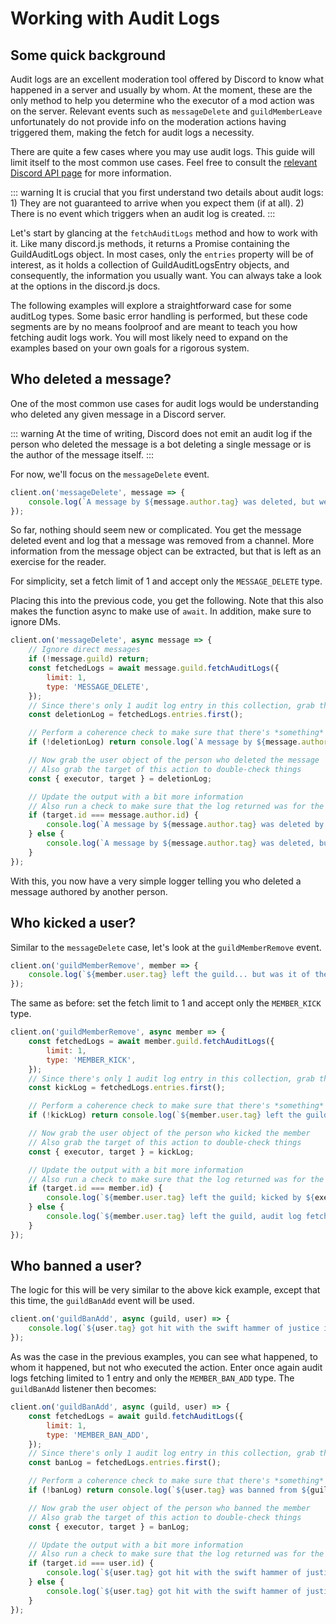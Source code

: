 # Working with Audit Logs

## Some quick background
Audit logs are an excellent moderation tool offered by Discord to know what happened in a server and usually by whom. At the moment, these are the only method to help you determine who the executor of a mod action was on the server. Relevant events such as `messageDelete` and `guildMemberLeave` unfortunately do not provide info on the moderation actions having triggered them, making the fetch for audit logs a necessity.

There are quite a few cases where you may use audit logs. This guide will limit itself to the most common use cases. Feel free to consult the [relevant Discord API page](https://discord.com/developers/docs/resources/audit-log) for more information.

::: warning
It is crucial that you first understand two details about audit logs: 1) They are not guaranteed to arrive when you expect them (if at all). 2) There is no event which triggers when an audit log is created.
:::

Let's start by glancing at the `fetchAuditLogs` method and how to work with it. Like many discord.js methods, it returns a Promise containing the GuildAuditLogs object. In most cases, only the `entries` property will be of interest, as it holds a collection of GuildAuditLogsEntry objects, and consequently, the information you usually want. You can always take a look at the options <docs-link path="class/Guild?scrollTo=fetchAuditLogs">in the discord.js docs</docs-link>.

The following examples will explore a straightforward case for some auditLog types. Some basic error handling is performed, but these code segments are by no means foolproof and are meant to teach you how fetching audit logs work. You will most likely need to expand on the examples based on your own goals for a rigorous system.

## Who deleted a message?
One of the most common use cases for audit logs would be understanding who deleted any given message in a Discord server.

::: warning
At the time of writing, Discord does not emit an audit log if the person who deleted the message is a bot deleting a single message or is the author of the message itself.
:::

For now, we'll focus on the `messageDelete` event.

```js
client.on('messageDelete', message => {
    console.log(`A message by ${message.author.tag} was deleted, but we don't know by who yet.`);
});
```

So far, nothing should seem new or complicated. You get the message deleted event and log that a message was removed from a channel. More information from the message object can be extracted, but that is left as an exercise for the reader.

For simplicity, set a fetch limit of 1 and accept only the `MESSAGE_DELETE` type.

Placing this into the previous code, you get the following. Note that this also makes the function async to make use of `await`. In addition, make sure to ignore DMs.

```js {2-9,11-12,14-16,18-25}
client.on('messageDelete', async message => {
    // Ignore direct messages
    if (!message.guild) return;
    const fetchedLogs = await message.guild.fetchAuditLogs({
        limit: 1,
        type: 'MESSAGE_DELETE',
    });
    // Since there's only 1 audit log entry in this collection, grab the first one
    const deletionLog = fetchedLogs.entries.first();

    // Perform a coherence check to make sure that there's *something*
    if (!deletionLog) return console.log(`A message by ${message.author.tag} was deleted, but no relevant audit logs were found.`);

    // Now grab the user object of the person who deleted the message
    // Also grab the target of this action to double-check things
    const { executor, target } = deletionLog;

    // Update the output with a bit more information
    // Also run a check to make sure that the log returned was for the same author's message
    if (target.id === message.author.id) {
        console.log(`A message by ${message.author.tag} was deleted by ${executor.tag}.`);
    } else {
        console.log(`A message by ${message.author.tag} was deleted, but we don't know by who.`);
    }
});
```

With this, you now have a very simple logger telling you who deleted a message authored by another person.

## Who kicked a user?

Similar to the `messageDelete` case, let's look at the `guildMemberRemove` event.

```js
client.on('guildMemberRemove', member => {
    console.log(`${member.user.tag} left the guild... but was it of their own free will?`);
});
```

The same as before: set the fetch limit to 1 and accept only the `MEMBER_KICK` type.

```js {2-7,9-10,12-14,16-22}
client.on('guildMemberRemove', async member => {
    const fetchedLogs = await member.guild.fetchAuditLogs({
        limit: 1,
        type: 'MEMBER_KICK',
    });
    // Since there's only 1 audit log entry in this collection, grab the first one
    const kickLog = fetchedLogs.entries.first();

    // Perform a coherence check to make sure that there's *something*
    if (!kickLog) return console.log(`${member.user.tag} left the guild, most likely of their own will.`);

    // Now grab the user object of the person who kicked the member
    // Also grab the target of this action to double-check things
    const { executor, target } = kickLog;

    // Update the output with a bit more information
    // Also run a check to make sure that the log returned was for the same kicked member
    if (target.id === member.id) {
        console.log(`${member.user.tag} left the guild; kicked by ${executor.tag}?`);
    } else {
        console.log(`${member.user.tag} left the guild, audit log fetch was inconclusive.`);
    }
});
```

## Who banned a user?

The logic for this will be very similar to the above kick example, except that this time, the `guildBanAdd` event will be used.

```js
client.on('guildBanAdd', async (guild, user) => {
    console.log(`${user.tag} got hit with the swift hammer of justice in the guild ${guild.name}.`);
});
```

As was the case in the previous examples, you can see what happened, to whom it happened, but not who executed the action. Enter once again audit logs fetching limited to 1 entry and only the `MEMBER_BAN_ADD` type. The `guildBanAdd` listener then becomes:

```js {2-7,9-10,12-14,16-22}
client.on('guildBanAdd', async (guild, user) => {
    const fetchedLogs = await guild.fetchAuditLogs({
        limit: 1,
        type: 'MEMBER_BAN_ADD',
    });
    // Since there's only 1 audit log entry in this collection, grab the first one
    const banLog = fetchedLogs.entries.first();

    // Perform a coherence check to make sure that there's *something*
    if (!banLog) return console.log(`${user.tag} was banned from ${guild.name} but no audit log could be found.`);

    // Now grab the user object of the person who banned the member
    // Also grab the target of this action to double-check things
    const { executor, target } = banLog;

    // Update the output with a bit more information
    // Also run a check to make sure that the log returned was for the same banned member
    if (target.id === user.id) {
        console.log(`${user.tag} got hit with the swift hammer of justice in the guild ${guild.name}, wielded by the mighty ${executor.tag}`);
    } else {
        console.log(`${user.tag} got hit with the swift hammer of justice in the guild ${guild.name}, audit log fetch was inconclusive.`);
    }
});
```
